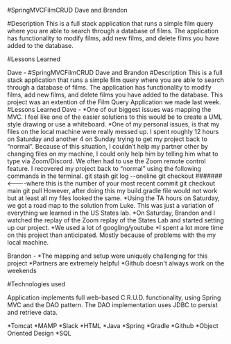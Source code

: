 #SpringMVCFilmCRUD
Dave and Brandon

#Description
This is a full stack application that runs a simple film query where you are able to search through a database of films. The application has functionality to modify films, add new films, and delete films you have added to the database.



#Lessons Learned


Dave - #SpringMVCFilmCRUD Dave and Brandon
#Description This is a full stack application that runs a simple film query where you are able to search through a database of films. The application has functionality to modify films, add new films, and delete films you have added to the database.
This project was an extention of the Film Query Application we made last week.
#Lessons Learned
Dave -
*One of our biggest issues was mapping the MVC. I feel like one of the easier solutions to this would be to create a UML style drawing or use a whiteboard.
*One of my personal issues, is that my files on the local machine were really messed up. I spent roughly 12 hours on Saturday and another 4 on Sunday trying to get my project back to “normal”. Because of this situation, I couldn’t help my partner other by changing files on my machine, I could only help him by telling him what to type via Zoom/Discord. We often had to use the Zoom remote control feature. I recovered my project back to “normal” using the following commands in the terminal.
git stash git log --oneline git checkout ####### <----where this is the number of your most recent commit git checkout main git pull
However, after doing this my build.gradle file would not work but at least all my files looked the same.
*Using the TA hours on Saturday, we got a road map to the solution from Luke. This was just a variation of everything we learned in the US States lab.
*On Saturday, Brandon and I watched the replay of the Zoom replay of the States Lab and started setting up our project.
*We used a lot of googling/youtube
*I spent a lot more time on this project than anticipated. Mostly because of problems with the my local machine.


Brandon - *The mapping and setup were uniquely challenging for this project *Partners are extremely helpful *Github doesn't always work on the weekends 




#Technologies used

Application implements full web-based C.R.U.D. functionality, using Spring MVC and the DAO pattern. The DAO implementation uses JDBC to persist and retrieve data.

*Tomcat  *MAMP *Slack *HTML *Java *Spring *Gradle *Github *Object Oriented Design *SQL